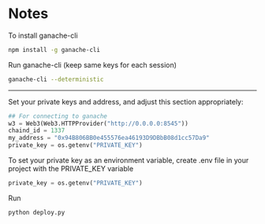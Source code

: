# Notes

To install ganache-cli
```bash
npm install -g ganache-cli
```

Run ganache-cli (keep same keys for each session)

```bash
ganache-cli --deterministic
```
---
Set your private keys and address, and adjust this section appropriately:

```python
## For connecting to ganache
w3 = Web3(Web3.HTTPProvider("http://0.0.0.0:8545"))
chaind_id = 1337
my_address = "0x94B806BB0e455576ea46193D9DBbB08d1cc57Da9"
private_key = os.getenv("PRIVATE_KEY")
```

To set your private key as an environment variable, create .env file in your project with the PRIVATE_KEY variable

```python
private_key = os.getenv("PRIVATE_KEY")
```

Run 
```bash
python deploy.py
```
